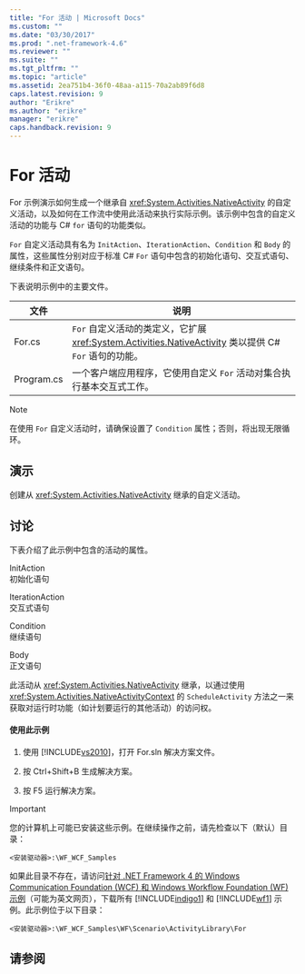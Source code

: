 ```yaml
---
title: "For 活动 | Microsoft Docs"
ms.custom: ""
ms.date: "03/30/2017"
ms.prod: ".net-framework-4.6"
ms.reviewer: ""
ms.suite: ""
ms.tgt_pltfrm: ""
ms.topic: "article"
ms.assetid: 2ea751b4-36f0-48aa-a115-70a2ab89f6d8
caps.latest.revision: 9
author: "Erikre"
ms.author: "erikre"
manager: "erikre"
caps.handback.revision: 9
---
```

# For 活动
For 示例演示如何生成一个继承自 <xref:System.Activities.NativeActivity> 的自定义活动，以及如何在工作流中使用此活动来执行实际示例。该示例中包含的自定义活动的功能与 C\# `for` 语句的功能类似。  
  
 `For` 自定义活动具有名为 `InitAction`、`IterationAction`、`Condition` 和 `Body` 的属性，这些属性分别对应于标准 C\# `For` 语句中包含的初始化语句、交互式语句、继续条件和正文语句。  
  
 下表说明示例中的主要文件。  
  
|文件|说明|  
|--------|--------|  
|For.cs|`For` 自定义活动的类定义，它扩展 <xref:System.Activities.NativeActivity> 类以提供 C\# `For` 语句的功能。|  
|Program.cs|一个客户端应用程序，它使用自定义 `For` 活动对集合执行基本交互式工作。|  
  
> [!NOTE]
>  在使用 `For` 自定义活动时，请确保设置了 `Condition` 属性；否则，将出现无限循环。  
  
## 演示  
 创建从 <xref:System.Activities.NativeActivity> 继承的自定义活动。  
  
## 讨论  
 下表介绍了此示例中包含的活动的属性。  
  
 InitAction  
 初始化语句  
  
 IterationAction  
 交互式语句  
  
 Condition  
 继续语句  
  
 Body  
 正文语句  
  
 此活动从 <xref:System.Activities.NativeActivity> 继承，以通过使用 <xref:System.Activities.NativeActivityContext> 的 `ScheduleActivity` 方法之一来获取对运行时功能（如计划要运行的其他活动）的访问权。  
  
#### 使用此示例  
  
1.  使用 [!INCLUDE[vs2010](../../../../includes/vs2010-md.md)]，打开 For.sln 解决方案文件。  
  
2.  按 Ctrl\+Shift\+B 生成解决方案。  
  
3.  按 F5 运行解决方案。  
  
> [!IMPORTANT]
>  您的计算机上可能已安装这些示例。在继续操作之前，请先检查以下（默认）目录：  
>   
>  `<安装驱动器>:\WF_WCF_Samples`  
>   
>  如果此目录不存在，请访问[针对 .NET Framework 4 的 Windows Communication Foundation \(WCF\) 和 Windows Workflow Foundation \(WF\) 示例](http://go.microsoft.com/fwlink/?LinkId=150780)（可能为英文网页），下载所有 [!INCLUDE[indigo1](../../../../includes/indigo1-md.md)] 和 [!INCLUDE[wf1](../../../../includes/wf1-md.md)] 示例。此示例位于以下目录：  
>   
>  `<安装驱动器>:\WF_WCF_Samples\WF\Scenario\ActivityLibrary\For`  
  
## 请参阅
